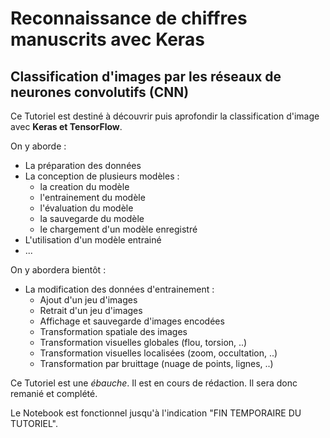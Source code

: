 # Reconnaissance de chiffres manuscrits avec Keras
## Classification d'images par les réseaux de neurones convolutifs (CNN)

Ce Tutoriel est destiné à découvrir puis aprofondir la classification d'image avec **Keras et TensorFlow**.

On y aborde :
  * La préparation des données
  * La conception de plusieurs modèles :
    * la creation du modèle
    * l'entrainement du modèle
    * l'évaluation du modèle
    * la sauvegarde du modèle
    * le chargement d'un modèle enregistré
  * L'utilisation d'un modèle entrainé
  * ...

On y abordera bientôt :
  * La modification des données d'entrainement :
    * Ajout d'un jeu d'images
    * Retrait d'un jeu d'images
    * Affichage et sauvegarde d'images encodées
    * Transformation spatiale des images
    * Transformation visuelles globales (flou, torsion, ..)
    * Transformation visuelles localisées (zoom, occultation, ..)
    * Transformation par bruittage (nuage de points, lignes, ..)

Ce Tutoriel est une *ébauche*. Il est en cours de rédaction. Il sera donc remanié et complété.

Le Notebook est fonctionnel jusqu'à l'indication "FIN TEMPORAIRE DU TUTORIEL".
